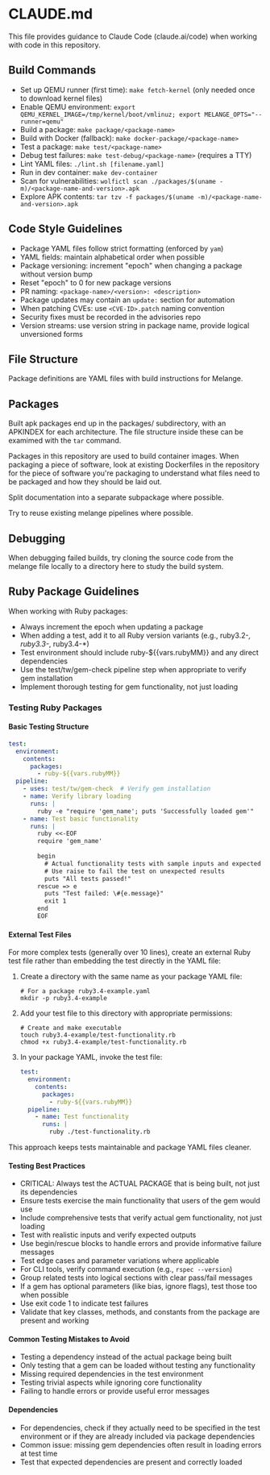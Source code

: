 # CLAUDE.md

This file provides guidance to Claude Code (claude.ai/code) when working with code in this repository.

## Build Commands
- Set up QEMU runner (first time): `make fetch-kernel` (only needed once to download kernel files)
- Enable QEMU environment: `export QEMU_KERNEL_IMAGE=/tmp/kernel/boot/vmlinuz; export MELANGE_OPTS="--runner=qemu"`
- Build a package: `make package/<package-name>`
- Build with Docker (fallback): `make docker-package/<package-name>`
- Test a package: `make test/<package-name>`
- Debug test failures: `make test-debug/<package-name>` (requires a TTY)
- Lint YAML files: `./lint.sh [filename.yaml]`
- Run in dev container: `make dev-container`
- Scan for vulnerabilities: `wolfictl scan ./packages/$(uname -m)/<package-name-and-version>.apk`
- Explore APK contents: `tar tzv -f packages/$(uname -m)/<package-name-and-version>.apk`

## Code Style Guidelines
- Package YAML files follow strict formatting (enforced by `yam`)
- YAML fields: maintain alphabetical order when possible
- Package versioning: increment "epoch" when changing a package without version bump
- Reset "epoch" to 0 for new package versions
- PR naming: `<package-name>/<version>: <description>`
- Package updates may contain an `update:` section for automation
- When patching CVEs: use `<CVE-ID>.patch` naming convention
- Security fixes must be recorded in the advisories repo
- Version streams: use version string in package name, provide logical unversioned forms

## File Structure
Package definitions are YAML files with build instructions for Melange.

## Packages
Built apk packages end up in the packages/ subdirectory, with an APKINDEX for each architecture.
The file structure inside these can be examimed with the `tar` command.

Packages in this repository are used to build container images.
When packaging a piece of software, look at existing Dockerfiles in the repository for the piece of software you're packaging to understand what files need to be packaged and how they should be laid out.

Split documentation into a separate subpackage where possible.

Try to reuse existing melange pipelines where possible.

## Debugging

When debugging failed builds, try cloning the source code from the melange file locally to a directory here to study the build system.

## Ruby Package Guidelines

When working with Ruby packages:

- Always increment the epoch when updating a package
- When adding a test, add it to all Ruby version variants (e.g., ruby3.2-*, ruby3.3-*, ruby3.4-*)
- Test environment should include ruby-${{vars.rubyMM}} and any direct dependencies
- Use the test/tw/gem-check pipeline step when appropriate to verify gem installation
- Implement thorough testing for gem functionality, not just loading

### Testing Ruby Packages

#### Basic Testing Structure
```yaml
test:
  environment:
    contents:
      packages:
        - ruby-${{vars.rubyMM}}
  pipeline:
    - uses: test/tw/gem-check  # Verify gem installation
    - name: Verify library loading
      runs: |
        ruby -e "require 'gem_name'; puts 'Successfully loaded gem'"
    - name: Test basic functionality
      runs: |
        ruby <<-EOF
        require 'gem_name'
        
        begin
          # Actual functionality tests with sample inputs and expected outputs
          # Use raise to fail the test on unexpected results
          puts "All tests passed!"
        rescue => e
          puts "Test failed: \#{e.message}"
          exit 1
        end
        EOF
```

#### External Test Files

For more complex tests (generally over 10 lines), create an external Ruby test file rather than embedding the test directly in the YAML file:

1. Create a directory with the same name as your package YAML file:
   ```
   # For a package ruby3.4-example.yaml
   mkdir -p ruby3.4-example
   ```

2. Add your test file to this directory with appropriate permissions:
   ```
   # Create and make executable
   touch ruby3.4-example/test-functionality.rb
   chmod +x ruby3.4-example/test-functionality.rb
   ```

3. In your package YAML, invoke the test file:
   ```yaml
   test:
     environment:
       contents:
         packages:
           - ruby-${{vars.rubyMM}}
     pipeline:
       - name: Test functionality
         runs: |
           ruby ./test-functionality.rb
   ```

This approach keeps tests maintainable and package YAML files cleaner.

#### Testing Best Practices
- CRITICAL: Always test the ACTUAL PACKAGE that is being built, not just its dependencies
- Ensure tests exercise the main functionality that users of the gem would use
- Include comprehensive tests that verify actual gem functionality, not just loading
- Test with realistic inputs and verify expected outputs
- Use begin/rescue blocks to handle errors and provide informative failure messages
- Test edge cases and parameter variations where applicable
- For CLI tools, verify command execution (e.g., `rspec --version`)
- Group related tests into logical sections with clear pass/fail messages
- If a gem has optional parameters (like bias, ignore flags), test those too when possible
- Use exit code 1 to indicate test failures
- Validate that key classes, methods, and constants from the package are present and working

#### Common Testing Mistakes to Avoid
- Testing a dependency instead of the actual package being built
- Only testing that a gem can be loaded without testing any functionality
- Missing required dependencies in the test environment
- Testing trivial aspects while ignoring core functionality
- Failing to handle errors or provide useful error messages

#### Dependencies
- For dependencies, check if they actually need to be specified in the test environment or if they are already included via package dependencies
- Common issue: missing gem dependencies often result in loading errors at test time
- Test that expected dependencies are present and correctly loaded
